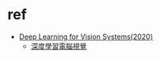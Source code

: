 # ref
- [Deep Learning for Vision Systems(2020)](https://www.manning.com/books/deep-learning-for-vision-systems)
  - [深度學習電腦視覺](https://www.tenlong.com.tw/products/9787302609940?list_name=sp) 
